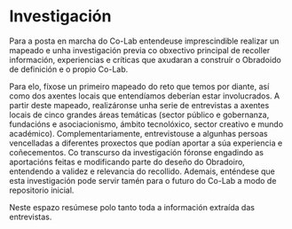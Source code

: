 # Investigación

Para a posta en marcha do Co-Lab entendeuse imprescindible realizar un mapeado e unha investigación previa co obxectivo principal de recoller información, experiencias e críticas que axudaran a construír o Obradoido de definición e o propio Co-Lab.

Para elo, fíxose un primeiro mapeado do reto que temos por diante, así como dos axentes locais que entendíamos deberían estar involucrados. A partir deste mapeado, realizáronse unha serie de entrevistas a axentes locais de cinco grandes áreas temáticas (sector público e gobernanza, fundacións e asociacionismo, ámbito tecnolóxico, sector creativo e mundo académico). Complementariamente, entrevistouse a algunhas persoas vencelladas a diferentes proxectos que podían aportar a súa experiencia e coñecementos. Co transcurso da investigación fóronse engadindo as aportacións feitas e modificando parte do deseño do Obradoiro, entendendo a validez e relevancia do recollido. Ademais, enténdese que esta investigación pode servir tamén para o futuro do Co-Lab a modo de repositorio inicial.

Neste espazo resúmese polo tanto toda a información extraída das entrevistas.